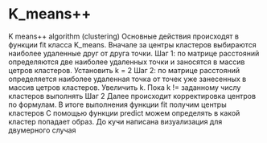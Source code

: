 # K_means++
K means++ algorithm (clustering)
Основные действия происходят в функции fit класса K_means.
Вначале за центры кластеров выбираются наиболее удаленные друг от друга точки.
Шаг 1: по матрице расстояний определяются две наиболее удаленных точки и заносятся в массив цетров кластеров. Установить k = 2
Шаг 2: по матрице расстояний определяется наиболее удаленная точка от точек уже занесенных в массив цетров кластеров. 
Увеличить k. Пока k != заданному числу кластеров выполнять Шаг 2
Далее происходит корректировка центров по формулам. 
В итоге выполнения функции fit получим центры кластеров
С помощью функции predict можем определять в какой кластер попадает образ.
До кучи написана визуализация для двумерного случая
